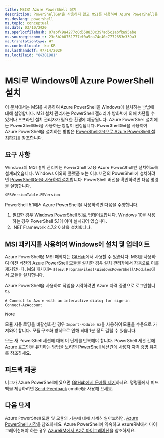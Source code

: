 ```yaml
---
title: MSI로 Azure PowerShell 설치
description: PowerShellGet을 사용하지 않고 MSI를 사용하여 Azure PowerShell을 설치하는 방법
ms.devlang: powershell
ms.topic: conceptual
ms.date: 03/10/2020
ms.openlocfilehash: 07abfc9a4277c0d658830c397ad5c1abfbe95abe
ms.sourcegitcommit: 23e5b2b0751777ef0a5ca74e40c7772653e339a3
ms.translationtype: HT
ms.contentlocale: ko-KR
ms.lasthandoff: 07/14/2020
ms.locfileid: "86381981"
---
```

# <a name="install-azure-powershell-on-windows-with-msi"></a>MSI로 Windows에 Azure PowerShell 설치

이 문서에서는 MSI를 사용하여 Azure PowerShell을 Windows에 설치하는 방법에 대해 설명합니다. MSI 설치 관리자는 PowerShell 갤러리가 방화벽에 의해 차단될 수 있거나 오프라인 설치 관리자가 필요한 환경에 제공됩니다. Azure PowerShell 설치에는 PowerShellGet을 사용하는 방법이 권장됩니다. PowerShellGet을 사용하여 Azure PowerShell을 설치하는 방법은 [PowerShellGet으로 Azure PowerShell 설치하기](install-az-ps.md)를 참조합니다.

## <a name="requirements"></a>요구 사항

Windows의 MSI 설치 관리자는 PowerShell 5.1용 Azure PowerShell만 설치하도록 설계되었습니다. Windows 이외의 플랫폼 또는 이후 버전의 PowerShell에 설치하려면 [PowerShellGet을 사용하여 설치](install-az-ps.md)합니다. PowerShell 버전을 확인하려면 다음 명령을 실행합니다.

```powershell-interactive
$PSVersionTable.PSVersion
```

PowerShell 5.1에서 Azure PowerShell을 사용하려면 다음을 수행합니다.

1. 필요한 경우 [Windows PowerShell 5.1](/powershell/scripting/windows-powershell/install/installing-windows-powershell#upgrading-existing-windows-powershell)로 업데이트합니다. Windows 10을 사용하는 경우 PowerShell 5.1이 이미 설치되어 있습니다.
2. [.NET Framework 4.7.2 이상](/dotnet/framework/install)을 설치합니다.

## <a name="install-or-update-on-windows-using-the-msi-package"></a>MSI 패키지를 사용하여 Windows에 설치 및 업데이트

Azure PowerShell용 MSI 패키지는 [GitHub](https://github.com/Azure/azure-powershell/releases/latest)에서 사용할 수 있습니다. MSI를 사용하여 이전 버전의 Azure PowerShell 모듈을 설치한 경우 설치 관리자에서 자동으로 이를 제거합니다. MSI 패키지는 `${env:ProgramFiles}\WindowsPowerShell\Modules`에서 모듈을 설치합니다.

Azure PowerShell을 사용하여 작업을 시작하려면 Azure 자격 증명으로 로그인합니다.

```powershell-interactive
# Connect to Azure with an interactive dialog for sign-in
Connect-AzAccount
```

> [!NOTE]
> 모듈 자동 로딩을 비활성화한 경우 `Import-Module Az`을 사용하여 모듈을 수동으로 가져와야 합니다. 모듈 구조화 방식으로 인해 최대 1분 정도 걸릴 수 있습니다.

모든 새 PowerShell 세션에 대해 이 단계를 반복해야 합니다. PowerShell 세션 간에 Azure 로그인을 유지하는 방법을 보려면 [PowerShell 세션간에 사용자 자격 증명 유지](context-persistence.md)를 참조하세요.

## <a name="provide-feedback"></a>피드백 제공

버그가 Azure PowerShell에 있으면 [GitHub에서 문제를 제기](https://github.com/Azure/azure-powershell/issues)하세요. 명령줄에서 피드백을 제공하려면 [Send-Feedback](/powershell/module/az.accounts/send-feedback) cmdlet을 사용해 보세요.

## <a name="next-steps"></a>다음 단계

Azure PowerShell 모듈 및 모듈의 기능에 대해 자세히 알아보려면, [Azure PowerShell 시작](get-started-azureps.md)을 참조하세요. Azure PowerShell에 익숙하고 AzureRM에서 마이그레이션해야 하는 경우 [AzureRM에서 Az로 마이그레이션](migrate-from-azurerm-to-az.md)을 참조하세요.
